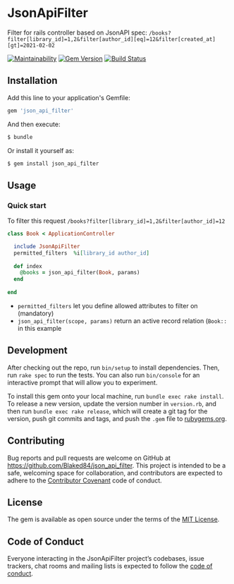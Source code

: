 # JsonApiFilter

Filter for rails controller based on JsonAPI spec: `/books?filter[library_id]=1,2&filter[author_id][eq]=12&filter[created_at][gt]=2021-02-02`

[![Maintainability](https://api.codeclimate.com/v1/badges/f620f88131ea9d8ff650/maintainability)](https://codeclimate.com/github/Blaked84/json_api_filter/maintainability)
[![Gem Version](https://badge.fury.io/rb/json_api_filter.svg)](https://badge.fury.io/rb/json_api_filter)
[![Build Status](https://travis-ci.com/Blaked84/json_api_filter.svg?branch=master)](https://travis-ci.com/Blaked84/json_api_filter)

## Installation

Add this line to your application's Gemfile:

```ruby
gem 'json_api_filter'
```

And then execute:
```bash
$ bundle
```

Or install it yourself as:
```bash
$ gem install json_api_filter
```

## Usage

### Quick start

To filter this request `/books?filter[library_id]=1,2&filter[author_id]=12`

```ruby
class Book < ApplicationController

  include JsonApiFilter
  permitted_filters  %i[library_id author_id]
  
  def index
    @books = json_api_filter(Book, params)
  end
    
end

```

- `permitted_filters` let you define allowed attributes to filter on (mandatory)
- `json_api_filter(scope, params)` return an active record relation (`Book::
  ` in this example
## Development

After checking out the repo, run `bin/setup` to install dependencies. Then, run `rake spec` to run the tests. You can also run `bin/console` for an interactive prompt that will allow you to experiment.

To install this gem onto your local machine, run `bundle exec rake install`. To release a new version, update the version number in `version.rb`, and then run `bundle exec rake release`, which will create a git tag for the version, push git commits and tags, and push the `.gem` file to [rubygems.org](https://rubygems.org).

## Contributing

Bug reports and pull requests are welcome on GitHub at https://github.com/Blaked84/json_api_filter. This project is intended to be a safe, welcoming space for collaboration, and contributors are expected to adhere to the [Contributor Covenant](http://contributor-covenant.org) code of conduct.

## License

The gem is available as open source under the terms of the [MIT License](https://opensource.org/licenses/MIT).

## Code of Conduct

Everyone interacting in the JsonApiFilter project’s codebases, issue trackers, chat rooms and mailing lists is expected to follow the [code of conduct](https://github.com/Blaked84/json_api_filter/blob/master/CODE_OF_CONDUCT.md).
